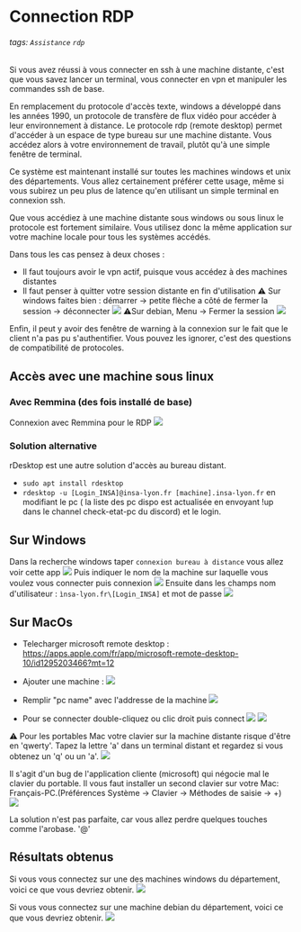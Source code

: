 # Connection RDP
###### tags: `Assistance` `rdp`

Si vous avez réussi à vous connecter en ssh à une machine distante, c'est que vous savez lancer un terminal, vous connecter en vpn et manipuler les commandes ssh de base.

En remplacement du protocole d'accès texte, windows a développé dans les années 1990, un protocole de transfère de flux vidéo pour accéder à leur environnement à distance. Le protocole rdp (remote desktop) permet d'accéder à un espace de type bureau sur une machine distante. Vous accédez alors à votre environnement de travail, plutôt qu'à une simple fenêtre de terminal.

Ce système est maintenant installé sur toutes les machines windows et unix des départements. Vous allez certainement préférer cette usage, même si vous subirez un peu plus de latence qu'en utilisant un simple terminal en connexion ssh.

Que vous accédiez à une machine distante sous windows ou sous linux le protocole est fortement similaire. Vous utilisez donc la même application sur votre machine locale pour tous les systèmes accédés.

Dans tous les cas pensez à deux choses :
- Il faut toujours avoir le vpn actif, puisque vous accédez à des machines distantes
- Il faut penser à quitter votre session distante en fin d'utilisation
:warning: Sur windows faites bien : démarrer -> petite flèche a côté de fermer la session -> déconnecter
![](https://i.imgur.com/t47Nlkq.png)
:warning:Sur debian, Menu -> Fermer la session
![](https://i.imgur.com/Op39150.png)

Enfin, il peut y avoir des fenêtre de warning à la connexion sur le fait que le client n'a pas pu s'authentifier. Vous pouvez les ignorer, c'est des questions de compatibilité de protocoles.

## Accès avec une machine sous linux
### Avec Remmina (des fois installé de base)
Connexion avec Remmina pour le RDP
![](https://i.imgur.com/7JjNInj.png)

### Solution alternative
rDesktop est une autre solution d'accès au bureau distant.

 - `sudo apt install rdesktop`
 - `rdesktop -u [Login_INSA]@insa-lyon.fr [machine].insa-lyon.fr` en modifiant le pc ( la liste des pc dispo est actualisée en envoyant !up dans le channel check-etat-pc du discord) et le login.

## Sur Windows
Dans la recherche windows taper ``connexion bureau à distance`` vous allez voir cette app
![](https://i.imgur.com/iUHYuN2.png)
Puis indiquer le nom de la machine sur laquelle vous voulez vous connecter puis connexion
![](https://i.imgur.com/Q85woEu.png)
Ensuite dans les champs nom d'utilisateur : ``ìnsa-lyon.fr\[Login_INSA]``
et mot de passe
![](https://i.imgur.com/cex5XGo.png)

## Sur MacOs
* Telecharger microsoft remote desktop :
https://apps.apple.com/fr/app/microsoft-remote-desktop-10/id1295203466?mt=12

* Ajouter une machine :
![](https://i.imgur.com/TqhUrsr.png)

* Remplir "pc name" avec l'addresse de la machine
![](https://i.imgur.com/HmKzCwK.png)

* Pour se connecter double-cliquez ou clic droit puis connect
![](https://i.imgur.com/Xz2AiLy.png)
![](https://i.imgur.com/YmHkpXV.png)

:warning: Pour les portables Mac votre clavier sur la machine distante risque d'être en 'qwerty'. Tapez la lettre 'a' dans un terminal distant et regardez si vous obtenez un 'q' ou un 'a'.
![](https://i.imgur.com/zLLVSAA.png)

Il s'agit d'un bug de l'application cliente (microsoft) qui négocie mal le clavier du portable. Il vous faut installer un second clavier sur votre Mac: Français-PC.(Préférences Système -> Clavier -> Méthodes de saisie -> +)
![](https://i.imgur.com/biPlYMu.png)

La solution n'est pas parfaite, car vous allez perdre quelques touches comme l'arobase. '@'

## Résultats obtenus
Si vous vous connectez sur une des machines windows du département, voici ce que vous devriez obtenir.
![](https://i.imgur.com/CdqUqXi.png)

Si vous vous connectez sur une machine debian du département, voici ce que vous devriez obtenir.
![](https://i.imgur.com/bDOFdrJ.png)
